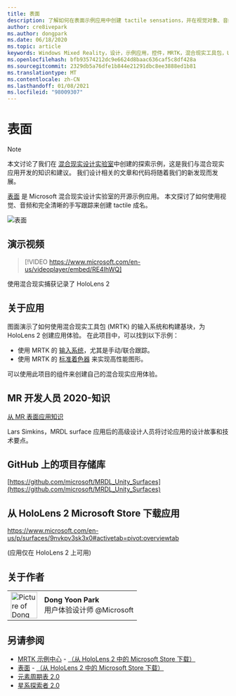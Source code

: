 ```yaml
---
title: 表面
description: 了解如何在表面示例应用中创建 tactile sensations，并在视觉对象、音频和有表述的手写跟踪中进行演示。
author: cre8ivepark
ms.author: dongpark
ms.date: 06/18/2020
ms.topic: article
keywords: Windows Mixed Reality，设计，示例应用，控件，MRTK，混合现实工具包，Unity，示例应用，示例应用，开源，Microsoft Store，HoloLens，混合现实耳机，windows Mixed Reality 耳机，虚拟现实耳机
ms.openlocfilehash: bfb93574212dc9e6624d8baac636caf5c8df428a
ms.sourcegitcommit: 2329db5a76dfe1b844e21291dbc8ee3888ed1b81
ms.translationtype: MT
ms.contentlocale: zh-CN
ms.lasthandoff: 01/08/2021
ms.locfileid: "98009307"
---
```

# <a name="surfaces"></a>表面

>[!NOTE]
>本文讨论了我们在 [混合现实设计实验室](https://github.com/Microsoft/MRDesignLabs_Unity)中创建的探索示例，这是我们与混合现实应用开发的知识和建议。 我们设计相关的文章和代码将随着我们的新发现而发展。

[表面](https://github.com/microsoft/MRDL_Unity_Surfaces)  是 Microsoft 混合现实设计实验室的开源示例应用。 本文探讨了如何使用视觉、音频和完全清晰的手写跟踪来创建 tactile 成名。

![表面](images/MRDL_Surfaces_1.jpg)

## <a name="demo-video"></a>演示视频 

> [!VIDEO https://www.microsoft.com/en-us/videoplayer/embed/RE4IhWQ]

使用混合现实捕获记录了 HoloLens 2

## <a name="about-the-app"></a>关于应用

图面演示了如何使用混合现实工具包 (MRTK) 的输入系统和构建基块，为 HoloLens 2 创建应用体验。 在此项目中，可以找到以下示例：
- 使用 MRTK 的 [输入系统](https://microsoft.github.io/MixedRealityToolkit-Unity/Documentation/Input/Overview.html)，尤其是手动/联合跟踪。
- 使用 MRTK 的 [标准着色器](https://microsoft.github.io/MixedRealityToolkit-Unity/Documentation/README_MRTKStandardShader.html) 来实现高性能图形。

可以使用此项目的组件来创建自己的混合现实应用体验。

## <a name="mr-dev-days-2020---learnings-from-the-mr-surfaces-app"></a>MR 开发人员 2020-知识

[从 MR 表面应用知识](https://channel9.msdn.com/Shows/Docs-Mixed-Reality/Learnings-from-the-MR-Surfaces-App)

Lars Simkins，MRDL surface 应用后的高级设计人员将讨论应用的设计故事和技术要点。

## <a name="project-repository-on-github"></a>GitHub 上的项目存储库

[https://github.com/microsoft/MRDL_Unity_Surfaces](https://github.com/microsoft/MRDL_Unity_Surfaces)

## <a name="download-app-from-microsoft-store-in-hololens-2"></a>从 HoloLens 2 Microsoft Store 下载应用

https://www.microsoft.com/en-us/p/surfaces/9nvkpv3sk3x0#activetab=pivot:overviewtab

 (应用仅在 HoloLens 2 上可用) 

## <a name="about-the-author"></a>关于作者

<table style="border-collapse:collapse" padding-left="0px">
<tr>
<td style="border-style: none" width="60px"><img alt="Picture of Dong Yoon Park" width="60" height="60" src="images/dongyoonpark.jpg"></td>
<td style="border-style: none"><b>Dong Yoon Park</b><br>用户体验设计师 @Microsoft</td>
</tr>
</table>

## <a name="see-also"></a>另请参阅

* [MRTK 示例中心](https://microsoft.github.io/MixedRealityToolkit-Unity/Documentation/README_ExampleHub.html) - [（从 HoloLens 2 中的 Microsoft Store 下载）](https://www.microsoft.com/en-us/p/mrtk-examples-hub/9mv8c39l2sj4)
* [表面](sampleapp-surfaces.md) - [（从 HoloLens 2 中的 Microsoft Store 下载）](https://www.microsoft.com/en-us/p/surfaces/9nvkpv3sk3x0)
* [元素周期表 2.0](https://medium.com/@dongyoonpark/bringing-the-periodic-table-of-the-elements-app-to-hololens-2-with-mrtk-v2-a6e3d8362158)
* [星系探索者 2.0](galaxy-explorer-update.md)
